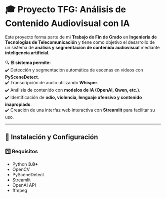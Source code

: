 # 🎓 Proyecto TFG: Análisis de Contenido Audiovisual con IA  

Este proyecto forma parte de mi **Trabajo de Fin de Grado** en **Ingeniería de Tecnologías de Telecomunicación** y tiene como objetivo el desarrollo de un sistema de **análisis y segmentación de contenido audiovisual** mediante **inteligencia artificial**.  

🔍 **El sistema permite:**  
✔️ Detección y segmentación automática de escenas en videos con **PySceneDetect**.  
✔️ Transcripción de audio utilizando **Whisper**.  
✔️ Análisis de contenido con **modelos de IA (OpenAI, Qwen, etc.)**.  
✔️ Identificación de **odio, violencia, lenguaje ofensivo y contenido inapropiado**.  
✔️ Creación de una interfaz web interactiva con **Streamlit** para facilitar su uso.  

---

## 🚀 Instalación y Configuración  

### **1️⃣ Requisitos**  
- Python **3.8+**  
- OpenCV  
- PySceneDetect  
- Streamlit  
- OpenAI API  
- ffmpeg  

